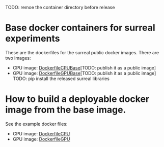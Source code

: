 TODO: remoe the container directory before release

# Base docker containers for surreal experiments
These are the dockerfiles for the surreal public docker images. There are two images:
* CPU image: [DockerfileCPUBase](docker/dockerfileCPUBase)[TODO: publish it as a public image]
* GPU image: [DockerfileGPUBase](docker/dockerfileGPUBase)[TODO: publish it as a public image]  
TODO: pip install the released surreal libraries

# How to build a deployable docker image from the base image.
See the example docker files:
* CPU image: [DockerfileCPU](docker/dockerfileCPU)
* GPU image: [DockerfileGPU](docker/dockerfileGPU)
